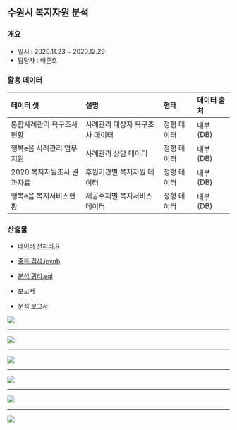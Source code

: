 ## 수원시 복지자원 분석

### 개요
- 일시 : 2020.11.23 ~ 2020.12.29
- 담당자 : 배준호

### 활용 데이터

| 데이터 셋            | 설명 | 형태 | 데이터 출처      |
| :-------------------- | :---- | :---------- | :--------------- |
| 통합사례관리 욕구조사 현황      | 사례관리 대상자 욕구조사 데이터 | 정형 데이터 | 내부 (DB) |
| 행복e음 사례관리 업무지원       | 사례관리 상담 데이터 | 정형 데이터 | 내부 (DB) |
| 2020 복지자원조사 결과자료      | 후원기관별 복지자원 데이터 | 정형 데이터 | 내부 (DB) |
| 행복e음 복지서비스현황          | 제공주체별 복지서비스 데이터 | 정형 데이터 | 내부 (DB) |

### 산출물
- [데이터 전처리.R](https://github.com/juunho/Bigintern-2020/blob/2f7d688cf2e081f9cc6ecb7d90be4a4b4abfbd8a/Data%20Analytics/1.%20%EC%88%98%EC%9B%90%EC%8B%9C%20%EB%B3%B5%EC%A7%80%EC%9E%90%EC%9B%90%20%EB%B6%84%EC%84%9D/%EB%B3%B5%EC%A7%80%20%EC%A0%84%EC%B2%98%EB%A6%AC.R)

- [중복 검사.ipynb](https://github.com/juunho/Bigintern-2020/blob/2f7d688cf2e081f9cc6ecb7d90be4a4b4abfbd8a/Data%20Analytics/1.%20%EC%88%98%EC%9B%90%EC%8B%9C%20%EB%B3%B5%EC%A7%80%EC%9E%90%EC%9B%90%20%EB%B6%84%EC%84%9D/is_Duplicated.ipynb)

-  [분석 쿼리.sql](https://github.com/juunho/Bigintern-2020/blob/e7bd3f6882fe1811a7cb04120c541731efffe9c5/Data%20Visualization/2.%20%EC%A3%BC%EC%A0%95%EC%B0%A8%20%EA%B4%80%EB%A0%A8%20%EB%AF%BC%EC%9B%90%20%ED%98%84%ED%99%A9%20%ED%8C%8C%EC%95%85%EC%9D%84%20%ED%86%B5%ED%95%9C%20%EC%A0%9C%EB%8F%84%20%EA%B0%9C%EC%84%A0/%EB%B6%84%EC%84%9D%EC%BF%BC%EB%A6%AC.md)

- [보고서](https://github.com/juunho/Bigintern-2020/blob/022a21bc362e35bb572b377c040edf4380fdac62/Data%20Analytics/1.%20%EC%88%98%EC%9B%90%EC%8B%9C%20%EB%B3%B5%EC%A7%80%EC%9E%90%EC%9B%90%20%EB%B6%84%EC%84%9D/IMAGE/README.md)

- 분석 보고서
<img src= https://github.com/juunho/Bigintern-2020/blob/356d93cfbafbe24b193de4b6b7b93f5f704be436/Data%20Analytics/1.%20%EC%88%98%EC%9B%90%EC%8B%9C%20%EB%B3%B5%EC%A7%80%EC%9E%90%EC%9B%90%20%EB%B6%84%EC%84%9D/IMAGE/IMAGE001.png>

---

<img src= https://github.com/juunho/Bigintern-2020/blob/356d93cfbafbe24b193de4b6b7b93f5f704be436/Data%20Analytics/1.%20%EC%88%98%EC%9B%90%EC%8B%9C%20%EB%B3%B5%EC%A7%80%EC%9E%90%EC%9B%90%20%EB%B6%84%EC%84%9D/IMAGE/IMAGE002.png>

---

<img src= https://github.com/juunho/Bigintern-2020/blob/356d93cfbafbe24b193de4b6b7b93f5f704be436/Data%20Analytics/1.%20%EC%88%98%EC%9B%90%EC%8B%9C%20%EB%B3%B5%EC%A7%80%EC%9E%90%EC%9B%90%20%EB%B6%84%EC%84%9D/IMAGE/IMAGE003.png>

---

<img src= https://github.com/juunho/Bigintern-2020/blob/356d93cfbafbe24b193de4b6b7b93f5f704be436/Data%20Analytics/1.%20%EC%88%98%EC%9B%90%EC%8B%9C%20%EB%B3%B5%EC%A7%80%EC%9E%90%EC%9B%90%20%EB%B6%84%EC%84%9D/IMAGE/IMAGE004.png>

---

<img src= https://github.com/juunho/Bigintern-2020/blob/356d93cfbafbe24b193de4b6b7b93f5f704be436/Data%20Analytics/1.%20%EC%88%98%EC%9B%90%EC%8B%9C%20%EB%B3%B5%EC%A7%80%EC%9E%90%EC%9B%90%20%EB%B6%84%EC%84%9D/IMAGE/IMAGE005.png>

---

<img src= https://github.com/juunho/Bigintern-2020/blob/356d93cfbafbe24b193de4b6b7b93f5f704be436/Data%20Analytics/1.%20%EC%88%98%EC%9B%90%EC%8B%9C%20%EB%B3%B5%EC%A7%80%EC%9E%90%EC%9B%90%20%EB%B6%84%EC%84%9D/IMAGE/IMAGE006.png>

